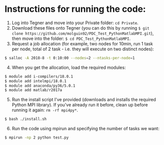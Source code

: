 # Instructions for running the code:
1. Log into Tegner and move into your Private folder: `cd Private`.
2. Download these files onto Tegner (you can do this by running `$ git clone https://github.com/molguin92/PDC_Test_PythonMatlabMPI.git`), then move into the folder: `$ cd PDC_Test_PythonMatlabMPI`.
3. Request a job allocation (for example, two nodes for 10min, run 1 task per node, total of 2 task - i.e. they will execute on two distinct nodes):
```bash
$ salloc -A 2018-8 -t 0:10:00 --nodes=2 --ntasks-per-node=1
``` 
4. When you get the allocation, load the required modules:
```bash
$ module add i-compilers/18.0.1
$ module add intelmpi/18.0.1
$ module add anaconda/py36/5.0.1
$ module add matlab/r2017a
```
5. Run the install script I've provided (downloads and installs the required Python MPI library). If you've already run it before, clean up before running it again: `rm -rf mpi4py*`.
```bash
$ bash ./install.sh
```
6. Run the code using mpirun and specifying the number of tasks we want:
```bash
$ mpirun -np 2 python test.py
```
